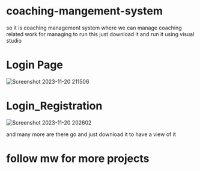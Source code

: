 # coaching-mangement-system
so it is coaching management system where we can manage coaching related work for managing 
to run this just download it and run it using visual studio 
# Login Page
![Screenshot 2023-11-20 211506](https://github.com/Codewithakk/coaching-mangement-system/assets/140572866/6b4a6043-5c3f-47ed-974c-fd09e5b695b6)

# Login_Registration
![Screenshot 2023-11-20 202602](https://github.com/Codewithakk/coaching-mangement-system/assets/140572866/649067d4-8d70-483f-80b2-c6c0aa03ce3c)

and many more are there go and just download it to have a view of it

# follow mw for more projects
